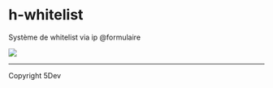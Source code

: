 # h-whitelist
Système de whitelist via ip @formulaire

<img src="[https://i.goopics.net/3trcef.png](https://i.goopics.net/mmki6p.png)">

<hr>
Copyright 5Dev

